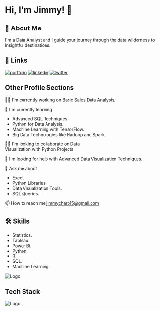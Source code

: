 
# Hi, I'm Jimmy! 👋


## 🚀 About Me
I'm a Data Analyst and I guide your journey through the data wilderness to insightful destinations.


## 🔗 Links
[![portfolio](https://img.shields.io/badge/my_portfolio-000?style=for-the-badge&logo=ko-fi&logoColor=white)](https://jimmycharo15.wixsite.com/website/)
[![linkedin](https://img.shields.io/badge/linkedin-0A66C2?style=for-the-badge&logo=linkedin&logoColor=white)](https://www.linkedin.com/in/jimmy-charo-2061231a2/)
[![twitter](https://img.shields.io/badge/twitter-1DA1F2?style=for-the-badge&logo=twitter&logoColor=white)](https://x.com/Jimmy_Charo_?t=D7YE1UoyLz3HvzDiN_gKOA&s=09)


## Other Profile Sections
👩‍💻 I'm currently working on Basic Sales Data Analysis.

🧠 I'm currently learning 
   - Advanced SQL Techniques.
   - Python for Data Analysis.
   - Machine Learning with TensorFlow.
   - Big Data Technologies like Hadoop and Spark.

👯‍♀️ I'm looking to collaborate on Data  
   Visualization with Python Projects.

🤔 I'm looking for help with Advanced Data 
   Visualization Techniques.

💬 Ask me about
   - Excel.
   - Python Libraries.
   - Data Visualization Tools.
   - SQL Queries.


📫 How to reach me  jimmycharo15@gmail.com


## 🛠 Skills

  - Statistics.
  - Tableau.
  - Power Bi.
  - Python.
  - R.
  - SQL.
  - Machine Learning.



![Logo](https://github-readme-stats.vercel.app/api/?username=JimmyGuya&count_private=true&theme=tokyonight&showicons=true)


## Tech Stack
![Logo](https://businesstoys.in/assets/programs/full-stack-data-science-professional-program/tools.png)


